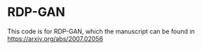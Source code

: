 # RDP-GAN
This code is for RDP-GAN, which the manuscript can be found in https://arxiv.org/abs/2007.02056
